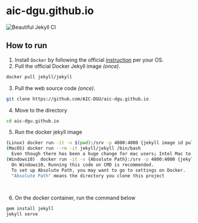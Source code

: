 # aic-dgu.github.io

![Beautiful Jekyll CI](https://github.com/AIC-DGU/aic-dgu.github.io/workflows/Beautiful%20Jekyll%20CI/badge.svg)

## How to run

1. Install `Docker` by following the official [instruction](https://docs.docker.com/get-docker/) per your OS.
2. Pull the official Docker Jekyll image <i>(once)</i>.
```bash
docker pull jekyll/jekyll
```
3. Pull the web source code <i>(once)</i>.
```bash
git clone https://github.com/AIC-DGU/aic-dgu.github.io
```

4. Move to the directory
```bash
cd aic-dgu.github.io
```

5. Run the docker jekyll image
```bash
(Linux) docker run -it -v $(pwd):/srv -p 4000:4000 {jekyll image id pulled at the step 2} /bin/bash
(MacOS) docker run --rm -it jekyll/jekyll /bin/bash
  Even though there has been a huge change for mac users; Intel Mac to M1 mac, you can run the same code regardless. 
(Windows10)  docker run -it -v {Absolute Path}:/srv -p 4000:4000 {jekyll image id} /bin/bash
  On Windows10, Running this code on CMD is recommended.
  To set up Absolute Path, you may want to go to settings on Docker.
  "Absolute Path" means the directory you clone this project
  
  
```
6. On the docker container, run the command below
```bash
gem install jekyll
jekyll serve
```

